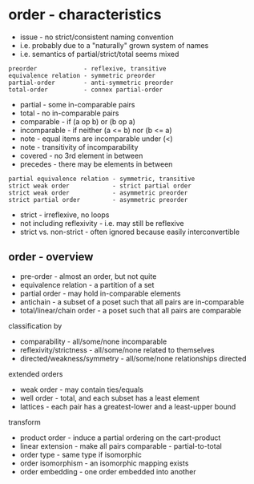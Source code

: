 
<!-- ======================================================================= -->
# order - characteristics

* issue - no strict/consistent naming convention
* i.e. probably due to a "naturally" grown system of names
* i.e. semantics of partial/strict/total seems mixed

```
preorder             - reflexive, transitive
equivalence relation - symmetric preorder
partial-order        - anti-symmetric preorder
total-order          - connex partial-order
```

* partial - some in-comparable pairs
* total - no in-comparable pairs
* comparable - if (a op b) or (b op a)
* incomparable - if neither (a <= b) nor (b <= a)
* note - equal items are incomparable under (<)
* note - transitivity of incomparability
* covered - no 3rd element in between
* precedes - there may be elements in between

```
partial equivalence relation - symmetric, transitive
strict weak order            - strict partial order
strict weak order            - asymmetric preorder
strict partial order         - asymmetric preorder
```

* strict - irreflexive, no loops
* not including reflexivity - i.e. may still be reflexive
* strict vs. non-strict - often ignored because easily interconvertible

<!-- ======================================================================= -->
## order - overview

* pre-order - almost an order, but not quite
* equivalence relation - a partition of a set
* partial order - may hold in-comparable elements
* antichain - a subset of a poset such that all pairs are in-comparable
* total/linear/chain order - a poset such that all pairs are comparable

classification by

* comparability - all/some/none incomparable
* reflexivity/strictness - all/some/none related to themselves
* directed/weakness/symmetry - all/some/none relationships directed

extended orders

* weak order - may contain ties/equals
* well order - total, and each subset has a least element
* lattices - each pair has a greatest-lower and a least-upper bound

transform

* product order - induce a partial ordering on the cart-product
* linear extension - make all pairs comparable - partial-to-total
* order type - same type if isomorphic
* order isomorphism - an isomorphic mapping exists
* order embedding - one order embedded into another
